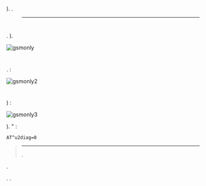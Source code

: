 # 

). .

> ****
>
> 

# 

. ).

![gsmonly](images/gsmonly.PNG)

# 

.  :

![gsmonly2](images/gsmonly2.PNG)

# 

 [](https://the.earth.li/~sgtatham/putty/latest/x86/putty.exe) 

# 

) :

![gsmonly3](images/gsmonly3.PNG)

). " :

``AT^u2diag=0``

> ****
>
> .

.

. .
